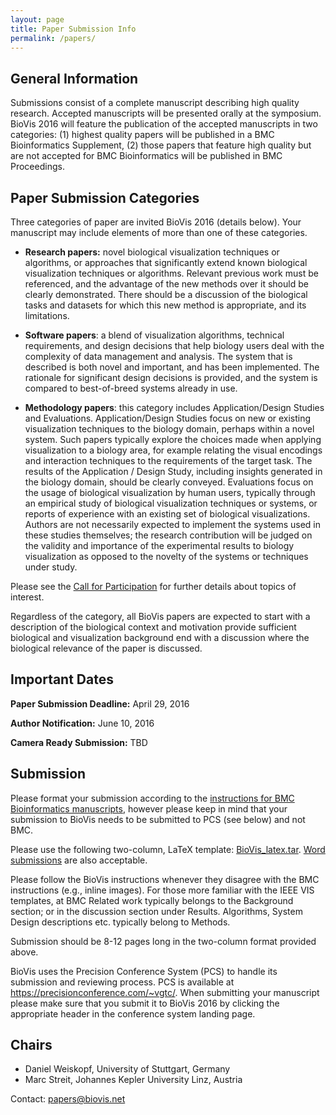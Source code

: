 ```yaml
---
layout: page
title: Paper Submission Info
permalink: /papers/
---
```


## General Information
Submissions consist of a complete manuscript describing high quality research. Accepted manuscripts will be presented orally at the symposium. BioVis 2016 will feature the publication of the accepted manuscripts in two categories: (1) highest quality papers will be published in a BMC Bioinformatics Supplement, (2) those papers that feature high quality but are not accepted for BMC Bioinformatics will be published in BMC Proceedings.

## Paper Submission Categories
Three categories of paper are invited BioVis 2016 (details below). Your manuscript may include elements of more than one of these categories.

* **Research papers:** novel biological visualization techniques or algorithms, or approaches that significantly extend known biological visualization techniques or algorithms. Relevant previous work must be referenced, and the advantage of the new methods over it should be clearly demonstrated. There should be a discussion of the biological tasks and datasets for which this new method is appropriate, and its limitations.

* **Software papers**: a blend of visualization algorithms, technical requirements, and design decisions that help biology users deal with the complexity of data management and analysis. The system that is described is both novel and important, and has been implemented. The rationale for significant design decisions is provided, and the system is compared to best-of-breed systems already in use.

* **Methodology papers**: this category includes Application/Design Studies and Evaluations. Application/Design Studies focus on new or existing visualization techniques to the biology domain, perhaps within a novel system. Such papers typically explore the choices made when applying visualization to a biology area, for example relating the visual encodings and interaction techniques to the requirements of the target task. The results of the Application / Design Study, including insights generated in the biology domain, should be clearly conveyed. Evaluations focus on the usage of biological visualization by human users, typically through an empirical study of biological visualization techniques or systems, or reports of experience with an existing set of biological visualizations. Authors are not necessarily expected to implement the systems used in these studies themselves; the research contribution will be judged on the validity and importance of the experimental results to biology visualization as opposed to the novelty of the systems or techniques under study.

Please see the [Call for Participation](www.biovis.net/2016/cfp) for further details about topics of interest.

Regardless of the category, all BioVis papers are expected to start with a description of the biological context and motivation provide sufficient biological and visualization background end with a discussion where the biological relevance of the paper is discussed.

## Important Dates

**Paper Submission Deadline:**
April 29, 2016

**Author Notification:**
June 10, 2016

**Camera Ready Submission:**
TBD

## Submission
Please format your submission according to the [instructions for BMC Bioinformatics manuscripts](http://bmcbioinformatics.biomedcentral.com/submission-guidelines), however please keep in mind that your submission to BioVis needs to be submitted to PCS (see below) and not BMC.

Please use the following two-column, LaTeX template: [BioVis_latex.tar](www.biovis.net/2016/templates/BioVis_latex.tar). [Word submissions](www.biovis.net/2016/templates/BioVis_BMC_template_word.docx) are also acceptable.

Please follow the BioVis instructions whenever they disagree with the BMC instructions (e.g., inline images). For those more familiar with the IEEE VIS templates, at BMC Related work typically belongs to the Background section; or in the discussion section under Results. Algorithms, System Design descriptions etc. typically belong to Methods.

Submission should be 8-12 pages long in the two-column format provided above.

BioVis uses the Precision Conference System (PCS) to handle its submission and reviewing process. PCS is available at https://precisionconference.com/~vgtc/. When submitting your manuscript please make sure that you submit it to BioVis 2016 by clicking the appropriate header in the conference system landing page.

## Chairs
* Daniel Weiskopf, University of Stuttgart, Germany
* Marc Streit, Johannes Kepler University Linz, Austria

Contact: papers@biovis.net
